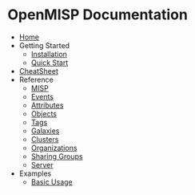 # OpenMISP Documentation

* [Home](index.md)
* Getting Started
    * [Installation](getting-started/installation.md)
    * [Quick Start](getting-started/quickstart.md)
* [CheatSheet](cheatsheet.md)
* Reference
    * [MISP](reference/misp.md)
    * [Events](reference/events.md)
    * [Attributes](reference/attributes.md)
    * [Objects](reference/objects.md)
    * [Tags](reference/tags.md)
    * [Galaxies](reference/galaxies.md)
    * [Clusters](reference/clusters.md)
    * [Organizations](reference/organizations.md)
    * [Sharing Groups](reference/sharing_groups.md)
    * [Server](reference/server.md)
* Examples
    * [Basic Usage](examples/basic_usage.md)